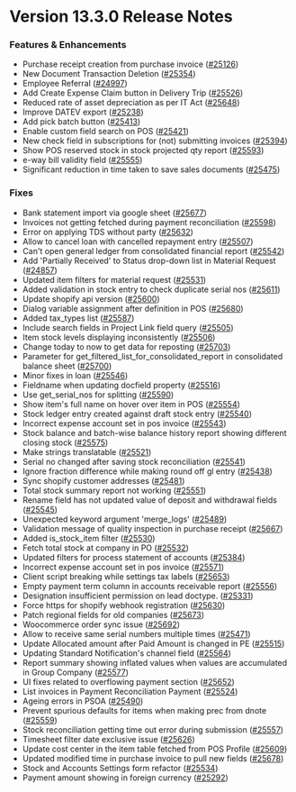# Version 13.3.0 Release Notes

### Features & Enhancements

- Purchase receipt creation from purchase invoice ([#25126](https://github.com/frappe/verp/pull/25126))
- New Document Transaction Deletion ([#25354](https://github.com/frappe/verp/pull/25354))
- Employee Referral ([#24997](https://github.com/frappe/verp/pull/24997))
- Add Create Expense Claim button in Delivery Trip ([#25526](https://github.com/frappe/verp/pull/25526))
- Reduced rate of asset depreciation as per IT Act ([#25648](https://github.com/frappe/verp/pull/25648))
- Improve DATEV export ([#25238](https://github.com/frappe/verp/pull/25238))
- Add pick batch button ([#25413](https://github.com/frappe/verp/pull/25413))
- Enable custom field search on POS ([#25421](https://github.com/frappe/verp/pull/25421))
- New check field in subscriptions for (not) submitting invoices ([#25394](https://github.com/frappe/verp/pull/25394))
- Show POS reserved stock in stock projected qty report ([#25593](https://github.com/frappe/verp/pull/25593))
- e-way bill validity field ([#25555](https://github.com/frappe/verp/pull/25555))
- Significant reduction in time taken to save sales documents ([#25475](https://github.com/frappe/verp/pull/25475))

### Fixes

- Bank statement import via google sheet ([#25677](https://github.com/frappe/verp/pull/25677))
- Invoices not getting fetched during payment reconciliation ([#25598](https://github.com/frappe/verp/pull/25598))
- Error on applying TDS without party ([#25632](https://github.com/frappe/verp/pull/25632))
- Allow to cancel loan with cancelled repayment entry ([#25507](https://github.com/frappe/verp/pull/25507))
- Can't open general ledger from consolidated financial report ([#25542](https://github.com/frappe/verp/pull/25542))
- Add 'Partially Received' to Status drop-down list in Material Request ([#24857](https://github.com/frappe/verp/pull/24857))
- Updated item filters for material request ([#25531](https://github.com/frappe/verp/pull/25531))
- Added validation in stock entry to check duplicate serial nos ([#25611](https://github.com/frappe/verp/pull/25611))
- Update shopify api version ([#25600](https://github.com/frappe/verp/pull/25600))
- Dialog variable assignment after definition in POS ([#25680](https://github.com/frappe/verp/pull/25680))
- Added tax_types list ([#25587](https://github.com/frappe/verp/pull/25587))
- Include search fields in Project Link field query ([#25505](https://github.com/frappe/verp/pull/25505))
- Item stock levels displaying inconsistently ([#25506](https://github.com/frappe/verp/pull/25506))
- Change today to now to get data for reposting ([#25703](https://github.com/frappe/verp/pull/25703))
- Parameter for get_filtered_list_for_consolidated_report in consolidated balance sheet ([#25700](https://github.com/frappe/verp/pull/25700))
- Minor fixes in loan ([#25546](https://github.com/frappe/verp/pull/25546))
- Fieldname when updating docfield property ([#25516](https://github.com/frappe/verp/pull/25516))
- Use get_serial_nos for splitting ([#25590](https://github.com/frappe/verp/pull/25590))
- Show item's full name on hover over item in POS ([#25554](https://github.com/frappe/verp/pull/25554))
- Stock ledger entry created against draft stock entry ([#25540](https://github.com/frappe/verp/pull/25540))
- Incorrect expense account set in pos invoice ([#25543](https://github.com/frappe/verp/pull/25543))
- Stock balance and batch-wise balance history report showing different closing stock ([#25575](https://github.com/frappe/verp/pull/25575))
- Make strings translatable ([#25521](https://github.com/frappe/verp/pull/25521))
- Serial no changed after saving stock reconciliation ([#25541](https://github.com/frappe/verp/pull/25541))
- Ignore fraction difference while making round off gl entry ([#25438](https://github.com/frappe/verp/pull/25438))
- Sync shopify customer addresses ([#25481](https://github.com/frappe/verp/pull/25481))
- Total stock summary report not working ([#25551](https://github.com/frappe/verp/pull/25551))
- Rename field has not updated value of deposit and withdrawal fields ([#25545](https://github.com/frappe/verp/pull/25545))
- Unexpected keyword argument 'merge_logs' ([#25489](https://github.com/frappe/verp/pull/25489))
- Validation message of quality inspection in purchase receipt ([#25667](https://github.com/frappe/verp/pull/25667))
- Added is_stock_item filter ([#25530](https://github.com/frappe/verp/pull/25530))
- Fetch total stock at company in PO ([#25532](https://github.com/frappe/verp/pull/25532))
- Updated filters for process statement of accounts ([#25384](https://github.com/frappe/verp/pull/25384))
- Incorrect expense account set in pos invoice ([#25571](https://github.com/frappe/verp/pull/25571))
- Client script breaking while settings tax labels ([#25653](https://github.com/frappe/verp/pull/25653))
- Empty payment term column in accounts receivable report ([#25556](https://github.com/frappe/verp/pull/25556))
- Designation insufficient permission on lead doctype. ([#25331](https://github.com/frappe/verp/pull/25331))
- Force https for shopify webhook registration ([#25630](https://github.com/frappe/verp/pull/25630))
- Patch regional fields for old companies ([#25673](https://github.com/frappe/verp/pull/25673))
- Woocommerce order sync issue ([#25692](https://github.com/frappe/verp/pull/25692))
- Allow to receive same serial numbers multiple times ([#25471](https://github.com/frappe/verp/pull/25471))
- Update Allocated amount after Paid Amount is changed in PE ([#25515](https://github.com/frappe/verp/pull/25515))
- Updating Standard Notification's channel field ([#25564](https://github.com/frappe/verp/pull/25564))
- Report summary showing inflated values when values are accumulated in Group Company ([#25577](https://github.com/frappe/verp/pull/25577))
- UI fixes related to overflowing payment section ([#25652](https://github.com/frappe/verp/pull/25652))
- List invoices in Payment Reconciliation Payment ([#25524](https://github.com/frappe/verp/pull/25524))
- Ageing errors in PSOA ([#25490](https://github.com/frappe/verp/pull/25490))
- Prevent spurious defaults for items when making prec from dnote ([#25559](https://github.com/frappe/verp/pull/25559))
- Stock reconciliation getting time out error during submission ([#25557](https://github.com/frappe/verp/pull/25557))
- Timesheet filter date exclusive issue ([#25626](https://github.com/frappe/verp/pull/25626))
- Update cost center in the item table fetched from POS Profile ([#25609](https://github.com/frappe/verp/pull/25609))
- Updated modified time in purchase invoice to pull new fields ([#25678](https://github.com/frappe/verp/pull/25678))
- Stock and Accounts Settings form refactor ([#25534](https://github.com/frappe/verp/pull/25534))
- Payment amount showing in foreign currency ([#25292](https://github.com/frappe/verp/pull/25292))